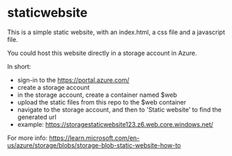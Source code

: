 # staticwebsite

This is a simple static website, with an index.html, a css file and a javascript file. 

You could host this website directly in a storage account in Azure. 

In short:
 - sign-in to the https://portal.azure.com/
 - create a storage account
 - in the storage account, create a container named $web
 - upload the static files from this repo to the $web container
 - navigate to the storage account, and then to 'Static website' to find the generated url
 - example: https://storagestaticwebsite123.z6.web.core.windows.net/


For more info: https://learn.microsoft.com/en-us/azure/storage/blobs/storage-blob-static-website-how-to
 
